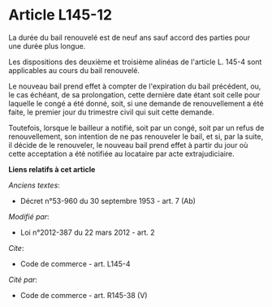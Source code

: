 # Article L145-12

La durée du bail renouvelé est de neuf ans sauf accord des parties pour une durée plus longue. 

Les dispositions des deuxième et troisième alinéas de l'article L. 145-4 sont applicables au cours du bail renouvelé. 

Le nouveau bail prend effet à compter de l'expiration du bail précédent, ou, le cas échéant, de sa prolongation, cette
dernière date étant soit celle pour laquelle le congé a été donné, soit, si une demande de renouvellement a été faite, le
premier jour du trimestre civil qui suit cette demande. 

Toutefois, lorsque le bailleur a notifié, soit par un congé, soit par un refus de renouvellement, son intention de ne pas
renouveler le bail, et si, par la suite, il décide de le renouveler, le nouveau bail prend effet à partir du jour où cette
acceptation a été notifiée au locataire par acte extrajudiciaire.

**Liens relatifs à cet article**

_Anciens textes_:

  - Décret n°53-960 du 30 septembre 1953 - art. 7 (Ab)

_Modifié par_:

  - Loi n°2012-387 du 22 mars 2012 - art. 2

_Cite_:

  - Code de commerce - art. L145-4

_Cité par_:

  - Code de commerce - art. R145-38 (V)
